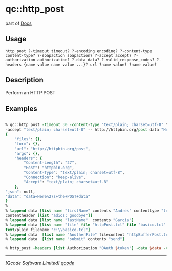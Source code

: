 qc::http_post
=============

part of [Docs](../index.md)

Usage
-----
` http_post ?-timeout timeout? ?-encoding encoding? ?-content-type content-type? ?-soapaction soapaction? ?-accept accept? ?-authorization authorization? ?-data data? ?-valid_response_codes? ?-headers {name value name value ...}? url ?name value? ?name value? `

Description
-----------
Perform an HTTP POST

Examples
--------
```tcl

% qc::http_post -timeout 30 -content-type "text/plain; charset=utf-8" \
-accept "text/plain; charset=utf-8" -- http://httpbin.org/post data "Here's the POST data"
{
    "files": {},
    "form": {},
    "url": "http://httpbin.org/post",
    "args": {},
    "headers": {
        "Content-Length": "27",
        "Host": "httpbin.org",
        "Content-Type": "text/plain; charset=utf-8",
        "Connection": "keep-alive",
        "Accept": "text/plain; charset=utf-8"
    },
"json": null,
"data": "data=Here%27s+the+POST+data"
}
% 
% lappend data [list name "firstName" contents "Andres" contenttype "text/plain" \
contentheader [list "adios: goodbye"]]
% lappend data [list name "lastName"  contents "Garcia"]
% lappend data [list name "file" file "httpPost.tcl" file "basico.tcl" contenttype \
text/plain filename "c:\\basico.tcl"]
% lappend data  [list name "AnotherFile" filecontent "httpBufferPost.tcl"]
% lappend data  [list name "submit" contents "send"]

% http_post -headers [list Authorization "OAuth $token"] -data $data -content-type "multipart/form-data" https://httpbin.org/post

```

----------------------------------
*[Qcode Software Limited] [qcode]*

[qcode]: http://www.qcode.co.uk "Qcode Software"
